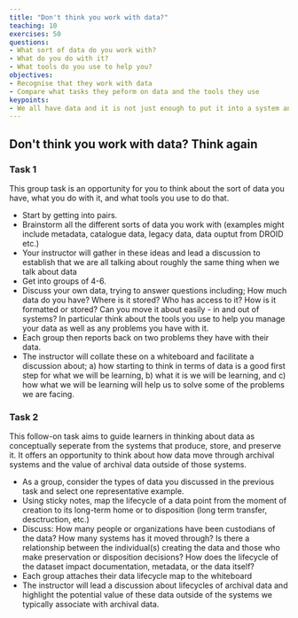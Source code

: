 ```yaml
---
title: "Don't think you work with data?"
teaching: 10
exercises: 50
questions:
- What sort of data do you work with? 
- What do you do with it? 
- What tools do you use to help you?
objectives:
- Recognise that they work with data
- Compare what tasks they peform on data and the tools they use
keypoints:
- We all have data and it is not just enough to put it into a system and forget about it
---
```


## Don't think you work with data? Think again

### Task 1

This group task is an opportunity for you to think about the sort of data you have, what you do with it, and what tools you use to do that.

- Start by getting into pairs.
- Brainstorm all the different sorts of data you work with (examples might include metadata, catalogue data, legacy data, data ouptut from DROID etc.)
- Your instructor will gather in these ideas and lead a discussion to establish that we are all talking about roughly the same thing when we talk about data
- Get into groups of 4-6. 
- Discuss your own data, trying to answer questions including; How much data do you have? Where is it stored? Who has access to it? How is it formatted or stored? Can you move it about easily - in and out of systems? In particular think about the tools you use to help you manage your data as well as any problems you have with it.
- Each group then reports back on two problems they have with their data.
- The instructor will collate these on a whiteboard and facilitate a discussion about; a) how starting to think in terms of data is a good first step for what we will be learning, b) what it is we will be learning, and c) how what we will be learning will help us to solve some of the problems we are facing.

### Task 2

This follow-on task aims to guide learners in thinking about data as conceptually seperate from the systems that produce, store, and preserve it. It offers an opportunity to think about how data move through archival systems and the value of archival data outside of those systems.

- As a group, consider the types of data you discussed in the previous task and select one representative example.
- Using sticky notes, map the lifecycle of a data point from the moment of creation to its long-term home or to disposition (long term transfer, desctruction, etc.)
- Discuss: How many people or organizations have been custodians of the data? How many systems has it moved through? Is there a relationship between the individual(s) creating the data and those who make preservation or disposition decisions? How does the lifecycle of the dataset impact documentation, metadata, or the data itself?
- Each group attaches their data lifecycle map to the whiteboard
- The instructor will lead a discussion about lifecycles of archival data and highlight the potential value of these data outside of the systems we typically associate with archival data.
